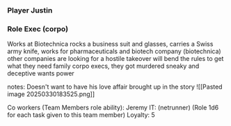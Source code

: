 ### Player Justin
### Role Exec (corpo)
Works at Biotechnica
rocks a business suit and glasses, carries a Swiss army knife, 
works for pharmaceuticals and biotech company (biotechnica)
	other companies are looking for a hostile takeover
will bend the rules to get what they need
family corpo execs, they got murdered
sneaky and deceptive
wants power

notes:
Doesn't want to have his love affair brought up in the story
![[Pasted image 20250330183525.png]]


Co workers (Team Members role ability):
Jeremy IT: (netrunner)
	 (Role 1d6 for each task given to this team member)
	Loyalty: 5
	 